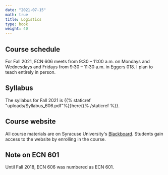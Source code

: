 ```yaml
---
date: "2021-07-15"
math: true
title: Logistics
type: book
weight: 40
---
```


## Course schedule

For Fall 2021, ECN 606 meets from 9:30 – 11:00 a.m. on Mondays and Wednesdays and Fridays from 9:30 – 11:30 a.m. in Eggers 018. I plan to teach entirely in person.

## Syllabus

The syllabus for Fall 2021 is {{% staticref "uploads/Syllabus_606.pdf"%}}here{{% /staticref %}}.


## Course website

All course materials are on Syracuse University's [Blackboard](https://blackboard.syr.edu/webapps/portal/frameset.jsp). Students gain access to the website by enrolling in the course.

## Note on ECN 601

Until Fall 2018, ECN 606 was numbered as ECN 601.